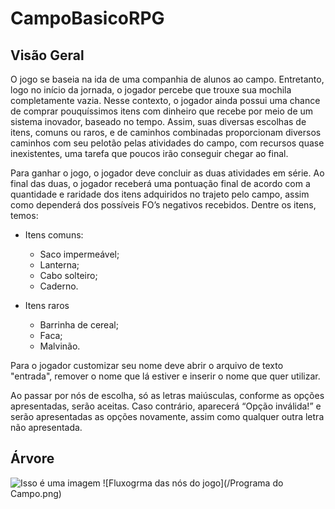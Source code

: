 # CampoBasicoRPG

## Visão Geral
O jogo se baseia na ida de uma companhia de alunos ao campo. Entretanto, logo no início da jornada, o jogador percebe que trouxe sua mochila completamente vazia. Nesse contexto, o jogador ainda possui uma chance de comprar pouquíssimos itens com dinheiro que recebe por meio de um sistema inovador, baseado no tempo. Assim, suas diversas escolhas de itens, comuns ou raros, e de caminhos combinadas proporcionam diversos caminhos com seu pelotão pelas atividades do campo, com recursos quase inexistentes, uma tarefa que poucos irão conseguir chegar ao final.

Para ganhar o jogo, o jogador deve concluir as duas atividades em série. Ao final das duas, o jogador receberá uma pontuação final de acordo com a quantidade e raridade dos itens adquiridos no trajeto pelo campo, assim como dependerá dos possíveis FO’s negativos recebidos. Dentre os itens, temos:

- Itens comuns:
  - Saco impermeável;
  - Lanterna;
  - Cabo solteiro;
  - Caderno.

- Itens raros
  - Barrinha de cereal;
  - Faca;
  - Malvinão.

Para o jogador customizar seu nome deve abrir o arquivo de texto "entrada", remover o nome que lá estiver e inserir o nome que quer utilizar.

Ao passar por nós de escolha, só as letras maiúsculas, conforme as opções apresentadas, serão aceitas. Caso contrário, aparecerá “Opção inválida!” e serão apresentadas as opções novamente, assim como qualquer outra letra não apresentada.

## Árvore
![Isso é uma imagem](https://myoctocat.com/assets/images/base-octocat.svg)
![Fluxogrma das nós do jogo](/Programa do Campo.png)

